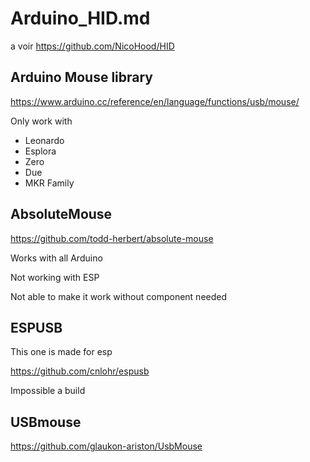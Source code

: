 # Arduino_HID.md

<!---

Date = 2023-11-09
Tags = 

-->

a voir 
https://github.com/NicoHood/HID

## Arduino Mouse library

https://www.arduino.cc/reference/en/language/functions/usb/mouse/

Only work with 

- Leonardo
- Esplora
- Zero
- Due 
- MKR Family 


## AbsoluteMouse 

https://github.com/todd-herbert/absolute-mouse

Works with all Arduino

Not working with ESP

Not able to make it work without component needed

## ESPUSB

This one is made for esp

https://github.com/cnlohr/espusb

Impossible a build

## USBmouse

https://github.com/glaukon-ariston/UsbMouse